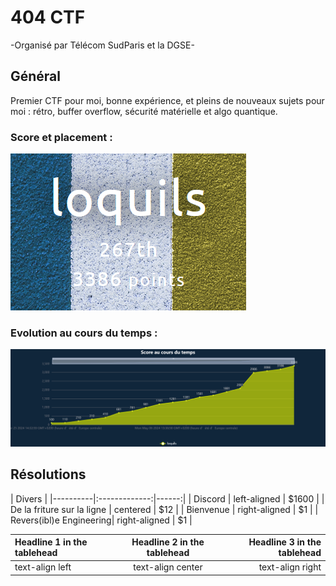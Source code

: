 # 404 CTF 
-Organisé par Télécom SudParis et la DGSE-

## Général
Premier CTF pour moi, bonne expérience, et pleins de nouveaux sujets pour moi : rétro, buffer overflow, sécurité matérielle et algo quantique.
### Score et placement :
![Image](https://github.com/loquils/CTFs-WriteUps/blob/main/404CTF/_Images/Général/position.png?ref_type=heads)
### Evolution au cours du temps :
![Image](https://github.com/loquils/CTFs-WriteUps/blob/main/404CTF/_Images/Général/scoretemps.png?ref_type=heads)

## Résolutions
| Divers |
|----------|:-------------:|------:|
| Discord |  left-aligned | $1600 |
| De la friture sur la ligne |    centered   |   $12 |
| Bienvenue | right-aligned |    $1 |
| Revers(ibl)e Engineering| right-aligned |    $1 |

| Headline 1 in the tablehead | Headline 2 in the tablehead | Headline 3 in the tablehead |
|:--------------|:-------------:|--------------:|
| text-align left | text-align center | text-align right |
